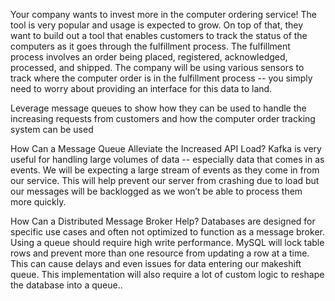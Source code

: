 Your company wants to invest more in the computer ordering service! The tool is very popular and usage is expected to grow. On top of that, they want to build out a tool that enables customers to track the status of the computers as it goes through the fulfillment process. The fulfillment process involves an order being placed, registered, acknowledged, processed, and shipped. The company will be using various sensors to track where the computer order is in the fulfillment process -- you simply need to worry about providing an interface for this data to land.

Leverage message queues to show how they can be used to handle the increasing requests from customers and how the computer order tracking system can be used

How Can a Message Queue Alleviate the Increased API Load?
Kafka is very useful for handling large volumes of data -- especially data that comes in as events. We will be expecting a large stream of events as they come in from our service. This will help prevent our server from crashing due to load but our messages will be backlogged as we won’t be able to process them more quickly.

How Can a Distributed Message Broker Help?
Databases are designed for specific use cases and often not optimized to function as a message broker. Using a queue should require high write performance. MySQL will lock table rows and prevent more than one resource from updating a row at a time. This can cause delays and even issues for data entering our makeshift queue. This implementation will also require a lot of custom logic to reshape the database into a queue..

